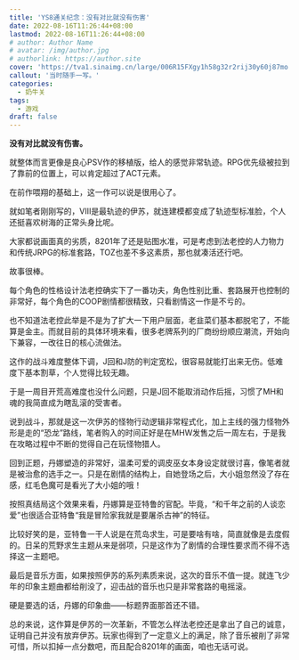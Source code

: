 ```yaml
---
title: 'YS8通关纪念：没有对比就没有伤害'
date: 2022-08-16T11:26:44+08:00
lastmod: 2022-08-16T11:26:44+08:00
# author: Author Name
# avatar: /img/author.jpg
# authorlink: https://author.site
cover: 'https://tva1.sinaimg.cn/large/006R15FXgy1h58g32r2rij30y60j87mo.jpg'
callout: '当时随手一写。'
categories:
  - 奶牛关
tags:
  - 游戏
draft: false
---
```


**没有对比就没有伤害。**

<!--more-->

就整体而言更像是良心PSV作的移植版，给人的感觉非常轨迹。RPG优先级被拉到了靠前的位置上，可以肯定超过了ACT元素。

在前作喂翔的基础上，这一作可以说是很用心了。

就如笔者刚刚写的，VIII是最轨迹的伊苏，就连建模都变成了轨迹型标准脸，个人还挺喜欢树海的正常头身比呢。

大家都说画面真的劣质，8201年了还是贴图水准，可是考虑到法老控的人力物力和传统JRPG的标准套路，TOZ也差不多这素质，那也就凑活还行吧。

故事很棒。

每个角色的性格设计法老控确实下了一番功夫，角色性别比重、套路展开也控制的非常好，每个角色的COOP剧情都很精致，只看剧情这一作是不亏的。

也不知道法老控此举是不是为了扩大一下用户层面，老韭菜们基本都脱宅了，不能算是金主。而就目前的具体环境来看，很多老牌系列的厂商纷纷顺应潮流，开始向下兼容，一改往日的核心流做法。

这作的战斗难度整体下调，J回和J防的判定宽松，很容易就能打出来无伤。低难度下基本割草，个人觉得比较无趣。

于是一周目开荒高难度也没什么问题，只是J回不能取消动作后摇，习惯了MH和魂的我简直成为瞎乱滚的受害者。

说到战斗，那就是这一次伊苏的怪物行动逻辑非常程式化，加上主线的强力怪物外形是走的“恐龙”路线，笔者购入的时间正好是在MHW发售之后一周左右，于是我在攻略过程中不断的觉得自己在玩怪物猎人。

回到正题，丹娜塑造的非常好，温柔可爱的调皮巫女本身设定就很讨喜，像笔者就是被治愈的选手之一。只是在剧情的结构上，自她登场之后，大小姐忽然没了存在感，红毛色魔可是看光了大小姐的哦！

按照真结局这个效果来看，丹娜算是亚特鲁的官配。毕竟，“和千年之前的人谈恋爱”也很适合亚特鲁“我是冒险家我就是要屠杀古神”的特征。

比较好笑的是，亚特鲁一干人说是在荒岛求生，可是要啥有啥，简直就像是去度假的。日呆的荒野求生主题从来是弱项，只是这作为了剧情的合理性要求而不得不选择这一主题吧。

最后是音乐方面，如果按照伊苏的系列素质来说，这次的音乐不值一提。就连飞少年的印象主题曲都给削没了，迎击战的音乐也只是非常套路的电摇滚。

硬是要选的话，丹娜的印象曲——标题界面那首还不错。

总的来说，这作算是伊苏的一次革新，不管怎么样法老控还是拿出了自己的诚意，证明自己并没有放弃伊苏。玩家也得到了一定意义上的满足，除了音乐被削了非常可惜，所以扣掉一点分数吧，而且配合8201年的画面，咱也无话可说。
